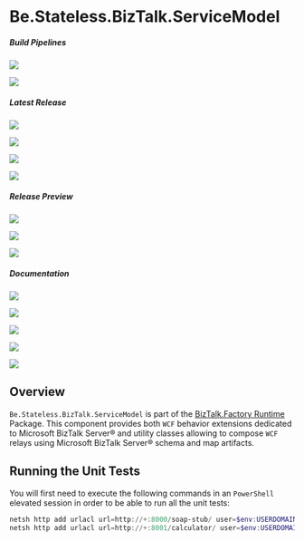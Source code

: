 ﻿# Be.Stateless.BizTalk.ServiceModel

##### Build Pipelines

[![][pipeline.mr.badge]][pipeline.mr]

[![][pipeline.ci.badge]][pipeline.ci]

##### Latest Release

[![][nuget.badge]][nuget]

[![][nuget.unit.badge]][nuget.unit]

[![][nuget.nunit.badge]][nuget.nunit]

[![][release.badge]][release]

##### Release Preview

[![][nuget.preview.badge]][nuget.preview]

[![][nuget.unit.preview.badge]][nuget.unit.preview]

[![][nuget.nunit.preview.badge]][nuget.nunit.preview]

##### Documentation

[![][doc.main.badge]][doc.main]

[![][doc.this.badge]][doc.this]

[![][help.badge]][help]

[![][help.unit.badge]][help.unit]

[![][help.nunit.badge]][help.nunit]

## Overview

`Be.Stateless.BizTalk.ServiceModel` is part of the [BizTalk.Factory Runtime][biztalk.factory.runtime] Package. This component provides both `WCF` behavior extensions dedicated to Microsoft BizTalk Server® and utility classes allowing to compose `WCF` relays using Microsoft BizTalk Server® schema and map artifacts.

## Running the Unit Tests

You will first need to execute the following commands in an `PowerShell` elevated session in order to be able to run all the unit tests:

```powershell
netsh http add urlacl url=http://+:8000/soap-stub/ user=$env:USERDOMAIN\$env:USERNAME
netsh http add urlacl url=http://+:8001/calculator/ user=$env:USERDOMAIN\$env:USERNAME
```

<!-- badges -->

[doc.main.badge]: https://img.shields.io/static/v1?label=BizTalk.Factory%20SDK&message=User's%20Guide&color=8CA1AF&logo=readthedocs
[doc.main]: https://www.stateless.be/ "BizTalk.Factory SDK User's Guide"
[doc.this.badge]: https://img.shields.io/static/v1?label=Be.Stateless.BizTalk.ServiceModel&message=User's%20Guide&color=8CA1AF&logo=readthedocs
[doc.this]: https://www.stateless.be/BizTalk/ServiceModel "Be.Stateless.BizTalk.ServiceModel User's Guide"
[github.badge]: https://img.shields.io/static/v1?label=Repository&message=Be.Stateless.BizTalk.ServiceModel&logo=github
[github]: https://github.com/icraftsoftware/Be.Stateless.BizTalk.ServiceModel "Be.Stateless.BizTalk.ServiceModel GitHub Repository"
[help.badge]: https://img.shields.io/static/v1?label=Be.Stateless.BizTalk.ServiceModel&message=Developer%20Help&color=8CA1AF&logo=microsoftacademic
[help]: https://github.com/icraftsoftware/biztalk.factory.github.io/blob/master/Help/BizTalk/ServiceModel/README.md "Be.Stateless.BizTalk.ServiceModel Developer Help"
[help.nunit.badge]: https://img.shields.io/static/v1?label=Be.Stateless.BizTalk.ServiceModel.NUnit&message=Developer%20Help&color=8CA1AF&logo=microsoftacademic
[help.nunit]: https://github.com/icraftsoftware/biztalk.factory.github.io/blob/master/Help/BizTalk/ServiceModel/NUnit/README.md "Be.Stateless.BizTalk.ServiceModel.NUnit Developer Help"
[help.unit.badge]: https://img.shields.io/static/v1?label=Be.Stateless.BizTalk.ServiceModel.Unit&message=Developer%20Help&color=8CA1AF&logo=microsoftacademic
[help.unit]: https://github.com/icraftsoftware/biztalk.factory.github.io/blob/master/Help/BizTalk/ServiceModel/Unit/README.md "Be.Stateless.BizTalk.ServiceModel.Unit Developer Help"
[nuget.badge]: https://img.shields.io/nuget/v/Be.Stateless.BizTalk.ServiceModel.svg?label=Be.Stateless.BizTalk.ServiceModel&style=flat&logo=nuget
[nuget]: https://www.nuget.org/packages/Be.Stateless.BizTalk.ServiceModel "Be.Stateless.BizTalk.ServiceModel NuGet Package"
[nuget.preview.badge]: https://badge-factory.azurewebsites.net/package/icraftsoftware/be.stateless/BizTalk.Factory.Preview/Be.Stateless.BizTalk.ServiceModel?logo=nuget
[nuget.preview]: https://dev.azure.com/icraftsoftware/be.stateless/_packaging?_a=package&feed=BizTalk.Factory.Preview&package=Be.Stateless.BizTalk.ServiceModel&protocolType=NuGet "Be.Stateless.BizTalk.ServiceModel Preview NuGet Package"
[nuget.nunit.badge]: https://img.shields.io/nuget/v/Be.Stateless.BizTalk.ServiceModel.NUnit.svg?label=Be.Stateless.BizTalk.ServiceModel.NUnit&style=flat&logo=nuget
[nuget.nunit]: https://www.nuget.org/packages/Be.Stateless.BizTalk.ServiceModel.NUnit "Be.Stateless.BizTalk.ServiceModel.NUnit NuGet Package"
[nuget.nunit.preview.badge]: https://badge-factory.azurewebsites.net/package/icraftsoftware/be.stateless/BizTalk.Factory.Preview/Be.Stateless.BizTalk.ServiceModel.NUnit?logo=nuget
[nuget.nunit.preview]: https://dev.azure.com/icraftsoftware/be.stateless/_packaging?_a=package&feed=BizTalk.Factory.Preview&package=Be.Stateless.BizTalk.ServiceModel.NUnit&protocolType=NuGet "Be.Stateless.BizTalk.ServiceModel.NUnit Preview NuGet Package"
[nuget.unit.badge]: https://img.shields.io/nuget/v/Be.Stateless.BizTalk.ServiceModel.Unit.svg?label=Be.Stateless.BizTalk.ServiceModel.Unit&style=flat&logo=nuget
[nuget.unit]: https://www.nuget.org/packages/Be.Stateless.BizTalk.ServiceModel.Unit "Be.Stateless.BizTalk.ServiceModel.Unit NuGet Package"
[nuget.unit.preview.badge]: https://badge-factory.azurewebsites.net/package/icraftsoftware/be.stateless/BizTalk.Factory.Preview/Be.Stateless.BizTalk.ServiceModel.Unit?logo=nuget
[nuget.unit.preview]: https://dev.azure.com/icraftsoftware/be.stateless/_packaging?_a=package&feed=BizTalk.Factory.Preview&package=Be.Stateless.BizTalk.ServiceModel.Unit&protocolType=NuGet "Be.Stateless.BizTalk.ServiceModel.Unit Preview NuGet Package"
[pipeline.ci.badge]: https://dev.azure.com/icraftsoftware/be.stateless/_apis/build/status/Be.Stateless.BizTalk.ServiceModel%20Continuous%20Integration?branchName=master&label=Continuous%20Integration%20Build
[pipeline.ci]: https://dev.azure.com/icraftsoftware/be.stateless/_build/latest?definitionId=64&branchName=master "Be.Stateless.BizTalk.ServiceModel Continuous Integration Build Pipeline"
[pipeline.mr.badge]: https://dev.azure.com/icraftsoftware/be.stateless/_apis/build/status/Be.Stateless.BizTalk.ServiceModel%20Manual%20Release?branchName=master&label=Manual%20Release%20Build
[pipeline.mr]: https://dev.azure.com/icraftsoftware/be.stateless/_build/latest?definitionId=65&branchName=master "Be.Stateless.BizTalk.ServiceModel Manual Release Build Pipeline"
[release.badge]: https://img.shields.io/github/v/release/icraftsoftware/Be.Stateless.BizTalk.ServiceModel?label=Release&logo=github
[release]: https://github.com/icraftsoftware/Be.Stateless.BizTalk.ServiceModel/releases/latest "Be.Stateless.BizTalk.ServiceModel GitHub Release"

<!-- links -->

[biztalk.factory.runtime]: https://www.stateless.be/BizTalk/Factory/Runtime "BizTalk.Factory Runtime"

<!--
cSpell:ignore netsh urlacl
-->
